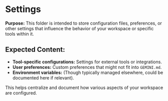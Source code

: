 # Settings

**Purpose:** This folder is intended to store configuration files, preferences, or other settings that influence the behavior of your workspace or specific tools within it.

## Expected Content:

*   **Tool-specific configurations:** Settings for external tools or integrations.
*   **User preferences:** Custom preferences that might not fit into `GEMINI.md`.
*   **Environment variables:** (Though typically managed elsewhere, could be documented here if relevant).

This helps centralize and document how various aspects of your workspace are configured.